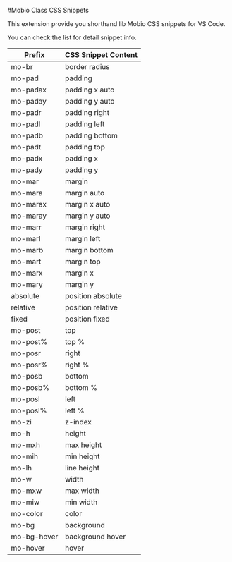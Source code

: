 #Mobio Class CSS Snippets

This extension provide you shorthand lib Mobio CSS snippets for VS Code.

You can check the list for detail snippet info.

| Prefix | CSS Snippet Content |
| ------ | ------ |
| mo-br  | border radius |
| mo-pad | padding |
| mo-padax | padding x auto |
| mo-paday | padding y auto |
| mo-padr | padding right |
| mo-padl | padding left |
| mo-padb | padding bottom |
| mo-padt | padding top |
| mo-padx | padding x |
| mo-pady | padding y |
| mo-mar | margin |
| mo-mara | margin auto |
| mo-marax | margin x auto |
| mo-maray | margin y auto |
| mo-marr | margin right |
| mo-marl | margin left |
| mo-marb | margin bottom |
| mo-mart | margin top |
| mo-marx | margin x |
| mo-mary | margin y |
| absolute | position absolute |
| relative | position relative |
| fixed | position fixed |
| mo-post | top |
| mo-post% | top % |
| mo-posr | right |
| mo-posr% | right % |
| mo-posb | bottom |
| mo-posb% | bottom % |
| mo-posl | left |
| mo-posl% | left % |
| mo-zi | z-index |
| mo-h | height |
| mo-mxh | max height |
| mo-mih | min height |
| mo-lh | line height |
| mo-w | width |
| mo-mxw | max width |
| mo-miw | min width |
| mo-color | color |
| mo-bg | background |
| mo-bg-hover | background hover |
| mo-hover | hover |

